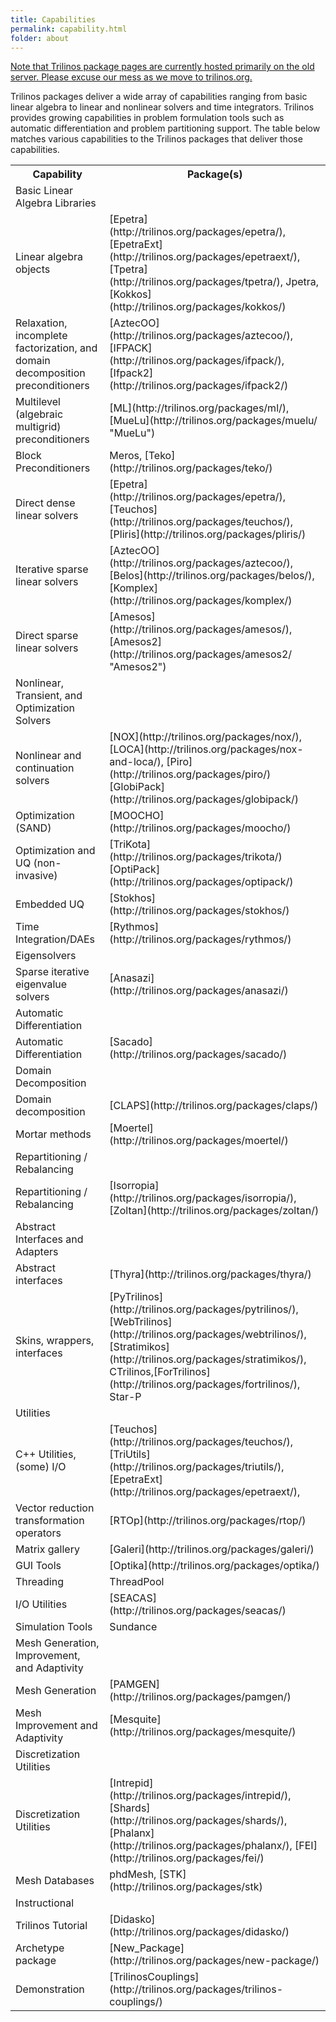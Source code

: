 ```yaml
---
title: Capabilities
permalink: capability.html
folder: about
---
```


<span style="text-decoration: underline;">Note that Trilinos package pages are currently hosted primarily on the old server. Please excuse our mess as we move to trilinos.org.</span>

Trilinos packages deliver a wide array of capabilities ranging from basic linear algebra to linear and nonlinear solvers and time integrators. Trilinos provides growing capabilities in problem formulation tools such as automatic differentiation and problem partitioning support. The table below matches various capabilities to the Trilinos packages that deliver those capabilities.

<table cellspacing="0" cellpadding="0">

<tbody>

<tr>

<th>Capability</th>

<th>Package(s)</th>

</tr>

<tr>

<td>Basic Linear Algebra Libraries</td>

<td></td>

</tr>

<tr>

<td>Linear algebra objects</td>

<td>[Epetra](http://trilinos.org/packages/epetra/), [EpetraExt](http://trilinos.org/packages/epetraext/), [Tpetra](http://trilinos.org/packages/tpetra/), Jpetra, [Kokkos](http://trilinos.org/packages/kokkos/)</td>

</tr>

<tr>

<td>Relaxation, incomplete factorization, and domain decomposition preconditioners</td>

<td>[AztecOO](http://trilinos.org/packages/aztecoo/), [IFPACK](http://trilinos.org/packages/ifpack/), [Ifpack2](http://trilinos.org/packages/ifpack2/)</td>

</tr>

<tr>

<td>Multilevel (algebraic multigrid) preconditioners</td>

<td>[ML](http://trilinos.org/packages/ml/), [MueLu](http://trilinos.org/packages/muelu/ "MueLu")</td>

</tr>

<tr>

<td>Block Preconditioners</td>

<td>Meros, [Teko](http://trilinos.org/packages/teko/)</td>

</tr>

<tr>

<td>Direct dense linear solvers</td>

<td>[Epetra](http://trilinos.org/packages/epetra/), [Teuchos](http://trilinos.org/packages/teuchos/), [Pliris](http://trilinos.org/packages/pliris/)</td>

</tr>

<tr>

<td>Iterative sparse linear solvers</td>

<td>[AztecOO](http://trilinos.org/packages/aztecoo/), [Belos](http://trilinos.org/packages/belos/), [Komplex](http://trilinos.org/packages/komplex/)</td>

</tr>

<tr>

<td>Direct sparse linear solvers</td>

<td>[Amesos](http://trilinos.org/packages/amesos/), [Amesos2](http://trilinos.org/packages/amesos2/ "Amesos2")</td>

</tr>

<tr>

<td>Nonlinear, Transient, and Optimization Solvers</td>

<td></td>

</tr>

<tr>

<td>Nonlinear and continuation solvers</td>

<td>[NOX](http://trilinos.org/packages/nox/), [LOCA](http://trilinos.org/packages/nox-and-loca/), [Piro](http://trilinos.org/packages/piro/) [GlobiPack](http://trilinos.org/packages/globipack/)</td>

</tr>

<tr>

<td>Optimization (SAND)</td>

<td>[MOOCHO](http://trilinos.org/packages/moocho/)</td>

</tr>

<tr>

<td>Optimization and UQ (non-invasive)</td>

<td>[TriKota](http://trilinos.org/packages/trikota/) [OptiPack](http://trilinos.org/packages/optipack/)</td>

</tr>

<tr>

<td>Embedded UQ</td>

<td>[Stokhos](http://trilinos.org/packages/stokhos/)</td>

</tr>

<tr>

<td>Time Integration/DAEs</td>

<td>[Rythmos](http://trilinos.org/packages/rythmos/)</td>

</tr>

<tr>

<td>Eigensolvers</td>

<td></td>

</tr>

<tr>

<td>Sparse iterative eigenvalue solvers</td>

<td>[Anasazi](http://trilinos.org/packages/anasazi/)</td>

</tr>

<tr>

<td>Automatic Differentiation</td>

<td></td>

</tr>

<tr>

<td>Automatic Differentiation</td>

<td>[Sacado](http://trilinos.org/packages/sacado/)</td>

</tr>

<tr>

<td>Domain Decomposition</td>

<td></td>

</tr>

<tr>

<td>Domain decomposition</td>

<td>[CLAPS](http://trilinos.org/packages/claps/)</td>

</tr>

<tr>

<td>Mortar methods</td>

<td>[Moertel](http://trilinos.org/packages/moertel/)</td>

</tr>

<tr>

<td>Repartitioning / Rebalancing</td>

<td></td>

</tr>

<tr>

<td>Repartitioning / Rebalancing</td>

<td>[Isorropia](http://trilinos.org/packages/isorropia/), [Zoltan](http://trilinos.org/packages/zoltan/)</td>

</tr>

<tr>

<td>Abstract Interfaces and Adapters</td>

<td></td>

</tr>

<tr>

<td>Abstract interfaces</td>

<td>[Thyra](http://trilinos.org/packages/thyra/)</td>

</tr>

<tr>

<td>Skins, wrappers, interfaces</td>

<td>[PyTrilinos](http://trilinos.org/packages/pytrilinos/), [WebTrilinos](http://trilinos.org/packages/webtrilinos/), [Stratimikos](http://trilinos.org/packages/stratimikos/), CTrilinos,[ForTrilinos](http://trilinos.org/packages/fortrilinos/), Star-P</td>

</tr>

<tr>

<td>Utilities</td>

<td></td>

</tr>

<tr>

<td>C++ Utilities, (some) I/O</td>

<td>[Teuchos](http://trilinos.org/packages/teuchos/), [TriUtils](http://trilinos.org/packages/triutils/), [EpetraExt](http://trilinos.org/packages/epetraext/),</td>

</tr>

<tr>

<td>Vector reduction transformation operators</td>

<td>[RTOp](http://trilinos.org/packages/rtop/)</td>

</tr>

<tr>

<td>Matrix gallery</td>

<td>[Galeri](http://trilinos.org/packages/galeri/)</td>

</tr>

<tr>

<td>GUI Tools</td>

<td>[Optika](http://trilinos.org/packages/optika/)</td>

</tr>

<tr>

<td>Threading</td>

<td>ThreadPool</td>

</tr>

<tr>

<td>I/O Utilities</td>

<td>[SEACAS](http://trilinos.org/packages/seacas/)</td>

</tr>

<tr>

<td>Simulation Tools</td>

<td>Sundance</td>

</tr>

<tr>

<td>Mesh Generation, Improvement, and Adaptivity</td>

<td></td>

</tr>

<tr>

<td>Mesh Generation</td>

<td>[PAMGEN](http://trilinos.org/packages/pamgen/)</td>

</tr>

<tr>

<td>Mesh Improvement and Adaptivity</td>

<td>[Mesquite](http://trilinos.org/packages/mesquite/)</td>

</tr>

<tr>

<td>Discretization Utilities</td>

<td></td>

</tr>

<tr>

<td>Discretization Utilities</td>

<td>[Intrepid](http://trilinos.org/packages/intrepid/), [Shards](http://trilinos.org/packages/shards/), [Phalanx](http://trilinos.org/packages/phalanx/), [FEI](http://trilinos.org/packages/fei/)</td>

</tr>

<tr>

<td>Mesh Databases</td>

<td>phdMesh, [STK](http://trilinos.org/packages/stk)</td>

</tr>

<tr>

<td>Instructional</td>

<td></td>

</tr>

<tr>

<td>Trilinos Tutorial</td>

<td>[Didasko](http://trilinos.org/packages/didasko/)</td>

</tr>

<tr>

<td>Archetype package</td>

<td>[New_Package](http://trilinos.org/packages/new-package/)</td>

</tr>

<tr>

<td>Demonstration</td>

<td>[TrilinosCouplings](http://trilinos.org/packages/trilinos-couplings/)</td>

</tr>

</tbody>

</table>